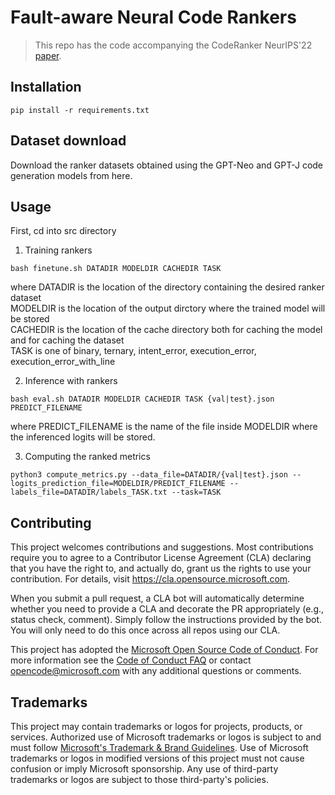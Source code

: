 # Fault-aware Neural Code Rankers

> This repo has the code accompanying the CodeRanker NeurIPS'22 [paper](https://arxiv.org/pdf/2206.03865.pdf). 

## Installation
```
pip install -r requirements.txt
```

## Dataset download
Download the ranker datasets obtained using the GPT-Neo and GPT-J code generation models from here. 


## Usage
First, cd into src directory

1. Training rankers
```
bash finetune.sh DATADIR MODELDIR CACHEDIR TASK
```
where DATADIR is the location of the directory containing the desired ranker dataset  
MODELDIR is the location of the output dirctory where the trained model will be stored  
CACHEDIR is the location of the cache directory both for caching the model and for caching the dataset  
TASK is one of binary, ternary, intent_error, execution_error, execution_error_with_line

2. Inference with rankers
```
bash eval.sh DATADIR MODELDIR CACHEDIR TASK {val|test}.json PREDICT_FILENAME
```
where PREDICT_FILENAME is the name of the file inside MODELDIR where the inferenced logits will be stored. 

3. Computing the ranked metrics
```
python3 compute_metrics.py --data_file=DATADIR/{val|test}.json --logits_prediction_file=MODELDIR/PREDICT_FILENAME --labels_file=DATADIR/labels_TASK.txt --task=TASK
```


## Contributing

This project welcomes contributions and suggestions.  Most contributions require you to agree to a
Contributor License Agreement (CLA) declaring that you have the right to, and actually do, grant us
the rights to use your contribution. For details, visit https://cla.opensource.microsoft.com.

When you submit a pull request, a CLA bot will automatically determine whether you need to provide
a CLA and decorate the PR appropriately (e.g., status check, comment). Simply follow the instructions
provided by the bot. You will only need to do this once across all repos using our CLA.

This project has adopted the [Microsoft Open Source Code of Conduct](https://opensource.microsoft.com/codeofconduct/).
For more information see the [Code of Conduct FAQ](https://opensource.microsoft.com/codeofconduct/faq/) or
contact [opencode@microsoft.com](mailto:opencode@microsoft.com) with any additional questions or comments.

## Trademarks

This project may contain trademarks or logos for projects, products, or services. Authorized use of Microsoft 
trademarks or logos is subject to and must follow 
[Microsoft's Trademark & Brand Guidelines](https://www.microsoft.com/en-us/legal/intellectualproperty/trademarks/usage/general).
Use of Microsoft trademarks or logos in modified versions of this project must not cause confusion or imply Microsoft sponsorship.
Any use of third-party trademarks or logos are subject to those third-party's policies.
